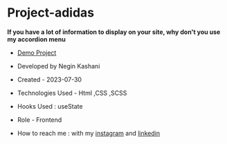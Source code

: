 # Project-adidas
**If you have a lot of information to display on your site, why don't you use my accordion menu**


- [Demo Project]()

- Developed by Negin Kashani

- Created - 2023-07-30

- Technologies Used - Html ,CSS ,SCSS

- Hooks Used : useState 

- Role - Frontend

- How to reach me : with my [instagram](https://instagram.com/negin_kashweb?igshid=NTc4MTIwNjQ2YQ==
) and [linkedin](https://www.linkedin.com/in/negin-kashani-567840b8)
